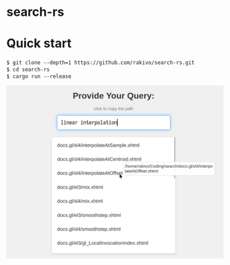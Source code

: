 # search-rs

# Quick start
```console
$ git clone --depth=1 https://github.com/rakivo/search-rs.git
$ cd search-rs
$ cargo run --release
```

![](assets/PREVIEW.png)
